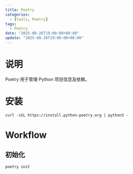 ```yaml
---
title: Poetry
categories: 
  - [tools, Poetry]
tags:
  - Poetry
date: "2025-08-26T19:00:00+08:00"
update: "2025-08-26T19:00:00+08:00"
---
```


# 说明

Poetry 用于管理 Python 项目信息及依赖。

# 安装

```shell
curl -sSL https://install.python-poetry.org | python3 -
```

# Workflow

## 初始化

```shell
poetry init
```

